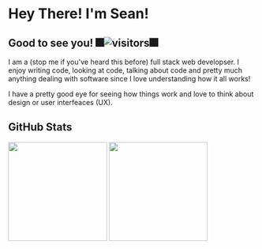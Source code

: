 #  Hey There! I'm Sean! 


## Good to see you! 🎆![visitors](https://visitor-badge.glitch.me/badge?page_id=page.id)🎆

I am a (stop me if you've heard this before) full stack web developser. I enjoy writing code, looking at code, talking about code and pretty much anything dealing with software since I love understanding how it all works!  

I have a pretty good eye for seeing how things work and love to think about design or user interfeaces (UX).

## GitHub Stats
<p>
<img height="200em" src="https://github-readme-stats.vercel.app/api?username=McTastic&icons=true&hide_border=true&&count_private=true&include_all_commits=true&theme=aura " />
<img height="200em" src="https://github-readme-stats.vercel.app/api/top-langs/?username=mctastic&theme=aura " />
</p>